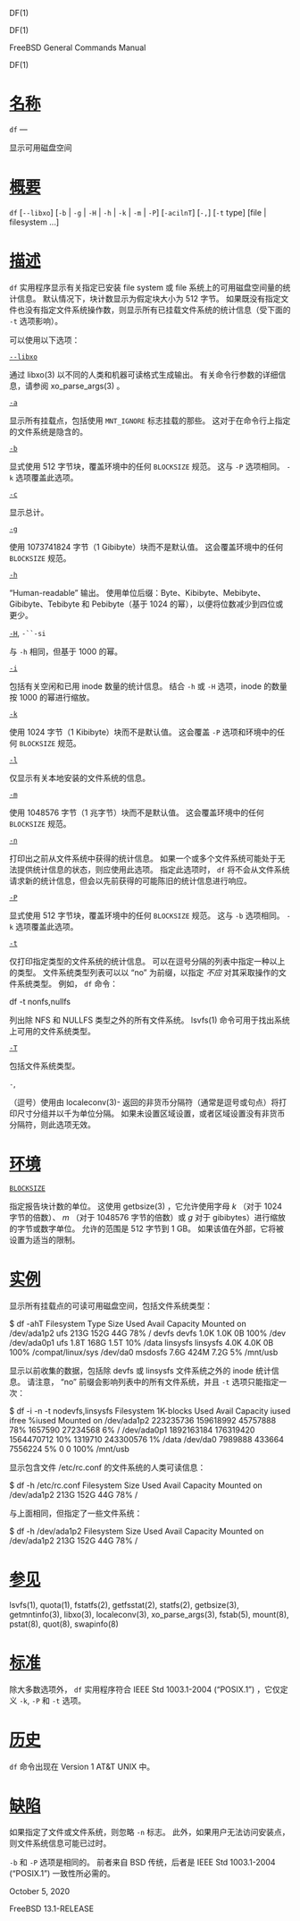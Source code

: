   DF(1)  

DF(1)

FreeBSD General Commands Manual

DF(1)

[名称](#__u540D___u79F0_)
=======================

`df` —

显示可用磁盘空间

[概要](#__u6982___u8981_)
=======================

`df` \[`--libxo`\] \[`-b` | `-g` | `-H` | `-h` | `-k` | `-m` | `-P`\] \[`-acilnT`\] \[`-,`\] \[`-t` type\] \[file | filesystem ...\]

[描述](#__u63CF___u8FF0_)
=======================

`df` 实用程序显示有关指定已安装 file system 或 file 系统上的可用磁盘空间量的统计信息。 默认情况下，块计数显示为假定块大小为 512 字节。 如果既没有指定文件也没有指定文件系统操作数，则显示所有已挂载文件系统的统计信息（受下面的 `-t` 选项影响）。

可以使用以下选项：

[`--libxo`](#-libxo)

通过 libxo(3) 以不同的人类和机器可读格式生成输出。 有关命令行参数的详细信息，请参阅 xo\_parse\_args(3) 。

[`-a`](#a)

显示所有挂载点，包括使用 `MNT_IGNORE` 标志挂载的那些。 这对于在命令行上指定的文件系统是隐含的。

[`-b`](#b)

显式使用 512 字节块，覆盖环境中的任何 `BLOCKSIZE` 规范。 这与 `-P` 选项相同。 `-k` 选项覆盖此选项。

[`-c`](#c)

显示总计。

[`-g`](#g)

使用 1073741824 字节（1 Gibibyte）块而不是默认值。 这会覆盖环境中的任何 `BLOCKSIZE` 规范。

[`-h`](#h)

“Human-readable” 输出。 使用单位后缀：Byte、Kibibyte、Mebibyte、Gibibyte、Tebibyte 和 Pebibyte（基于 1024 的幂），以便将位数减少到四位或更少。

[`-H`](#H), `-``-si`

与 `-h` 相同，但基于 1000 的幂。

[`-i`](#i)

包括有关空闲和已用 inode 数量的统计信息。 结合 `-h` 或 `-H` 选项，inode 的数量按 1000 的幂进行缩放。

[`-k`](#k)

使用 1024 字节（1 Kibibyte）块而不是默认值。 这会覆盖 `-P` 选项和环境中的任何 `BLOCKSIZE` 规范。

[`-l`](#l)

仅显示有关本地安装的文件系统的信息。

[`-m`](#m)

使用 1048576 字节（1 兆字节）块而不是默认值。 这会覆盖环境中的任何 `BLOCKSIZE` 规范。

[`-n`](#n)

打印出之前从文件系统中获得的统计信息。 如果一个或多个文件系统可能处于无法提供统计信息的状态，则应使用此选项。 指定此选项时， `df` 将不会从文件系统请求新的统计信息，但会以先前获得的可能陈旧的统计信息进行响应。

[`-P`](#P)

显式使用 512 字节块，覆盖环境中的任何 `BLOCKSIZE` 规范。 这与 `-b` 选项相同。 `-k` 选项覆盖此选项。

[`-t`](#t)

仅打印指定类型的文件系统的统计信息。 可以在逗号分隔的列表中指定一种以上的类型。 文件系统类型列表可以以 “no” 为前缀，以指定 _不应_ 对其采取操作的文件系统类型。 例如， `df` 命令：

df -t nonfs,nullfs 

列出除 NFS 和 NULLFS 类型之外的所有文件系统。 lsvfs(1) 命令可用于找出系统上可用的文件系统类型。

[`-T`](#T)

包括文件系统类型。

`-`,

（逗号）使用由 localeconv(3)-
返回的非货币分隔符（通常是逗号或句点）将打印尺寸分组并以千为单位分隔。 如果未设置区域设置，或者区域设置没有非货币分隔符，则此选项无效。

[环境](#__u73AF___u5883_)
=======================

[`BLOCKSIZE`](#BLOCKSIZE)

指定报告块计数的单位。 这使用 getbsize(3) ，它允许使用字母 _k_ （对于 1024 字节的倍数）、 _m_ （对于 1048576 字节的倍数）或 _g_ 对于 gibibytes）进行缩放的字节或数字单位。 允许的范围是 512 字节到 1 GB。 如果该值在外部，它将被设置为适当的限制。

[实例](#__u5B9E___u4F8B_)
=======================

显示所有挂载点的可读可用磁盘空间，包括文件系统类型：

$ df -ahT Filesystem Type Size Used Avail Capacity Mounted on /dev/ada1p2 ufs 213G 152G 44G 78% / devfs devfs 1.0K 1.0K 0B 100% /dev /dev/ada0p1 ufs 1.8T 168G 1.5T 10% /data linsysfs linsysfs 4.0K 4.0K 0B 100% /compat/linux/sys /dev/da0 msdosfs 7.6G 424M 7.2G 5% /mnt/usb 

显示以前收集的数据，包括除 devfs 或 linsysfs 文件系统之外的 inode 统计信息。 请注意， “no” 前缀会影响列表中的所有文件系统，并且 `-t` 选项只能指定一次：

$ df -i -n -t nodevfs,linsysfs Filesystem 1K-blocks Used Avail Capacity iused ifree %iused Mounted on /dev/ada1p2 223235736 159618992 45757888 78% 1657590 27234568 6% / /dev/ada0p1 1892163184 176319420 1564470712 10% 1319710 243300576 1% /data /dev/da0 7989888 433664 7556224 5% 0 0 100% /mnt/usb 

显示包含文件 /etc/rc.conf 的文件系统的人类可读信息：

$ df -h /etc/rc.conf Filesystem Size Used Avail Capacity Mounted on /dev/ada1p2 213G 152G 44G 78% / 

与上面相同，但指定了一些文件系统：

$ df -h /dev/ada1p2 Filesystem Size Used Avail Capacity Mounted on /dev/ada1p2 213G 152G 44G 78% / 

[参见](#__u53C2___u89C1_)
=======================

lsvfs(1), quota(1), fstatfs(2), getfsstat(2), statfs(2), getbsize(3), getmntinfo(3), libxo(3), localeconv(3), xo\_parse\_args(3), fstab(5), mount(8), pstat(8), quot(8), swapinfo(8)

[标准](#__u6807___u51C6_)
=======================

除大多数选项外， `df` 实用程序符合 IEEE Std 1003.1-2004 (“POSIX.1”) ，它仅定义 `-k`, `-P` 和 `-t` 选项。

[历史](#__u5386___u53F2_)
=======================

`df` 命令出现在 Version 1 AT&T UNIX 中。

[缺陷](#__u7F3A___u9677_)
=======================

如果指定了文件或文件系统，则忽略 `-n` 标志。 此外，如果用户无法访问安装点，则文件系统信息可能已过时。

`-b` 和 `-P` 选项是相同的。 前者来自 BSD 传统，后者是 IEEE Std 1003.1-2004 (“POSIX.1”) 一致性所必需的。

October 5, 2020

FreeBSD 13.1-RELEASE
